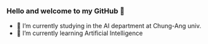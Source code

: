 ### Hello and welcome to my GitHub 👋

- 🔭 I’m currently studying in the AI department at Chung-Ang univ.
- 🌱 I’m currently learning Artificial Intelligence
